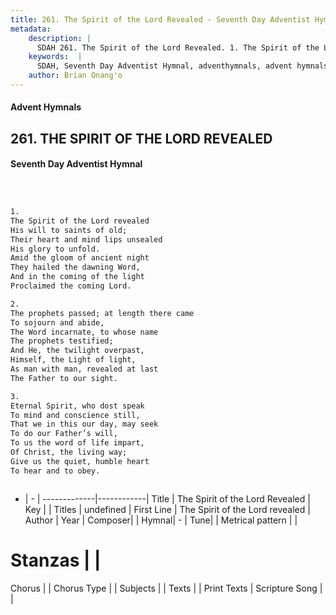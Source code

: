```yaml
---
title: 261. The Spirit of the Lord Revealed - Seventh Day Adventist Hymnal
metadata:
    description: |
      SDAH 261. The Spirit of the Lord Revealed. 1. The Spirit of the Lord revealed His will to saints of old; Their heart and mind lips unsealed His glory to unfold. Amid the gloom of ancient night They hailed the dawning Word, And in the coming of the light Proclaimed the coming Lord.
    keywords:  |
      SDAH, Seventh Day Adventist Hymnal, adventhymnals, advent hymnals, The Spirit of the Lord Revealed, The Spirit of the Lord revealed 
    author: Brian Onang'o
---
```


#### Advent Hymnals
## 261. THE SPIRIT OF THE LORD REVEALED
#### Seventh Day Adventist Hymnal

```txt



1.
The Spirit of the Lord revealed
His will to saints of old;
Their heart and mind lips unsealed
His glory to unfold.
Amid the gloom of ancient night
They hailed the dawning Word,
And in the coming of the light
Proclaimed the coming Lord.

2.
The prophets passed; at length there came
To sojourn and abide,
The Word incarnate, to whose name
The prophets testified;
And He, the twilight overpast,
Himself, the Light of light,
As man with man, revealed at last
The Father to our sight.

3.
Eternal Spirit, who dost speak
To mind and conscience still,
That we in this our day, may seek
To do our Father’s will,
To us the word of life impart,
Of Christ, the living way;
Give us the quiet, humble heart
To hear and to obey.



```

- |   -  |
-------------|------------|
Title | The Spirit of the Lord Revealed |
Key |  |
Titles | undefined |
First Line | The Spirit of the Lord revealed |
Author | 
Year | 
Composer|  |
Hymnal|  - |
Tune|  |
Metrical pattern | |
# Stanzas |  |
Chorus |  |
Chorus Type |  |
Subjects |  |
Texts |  |
Print Texts | 
Scripture Song |  |
  

